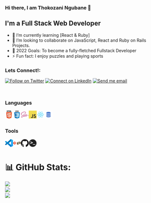 ### Hi there, I am Thokozani Ngubane 👋

## I'm a Full Stack Web Developer

- 🌱 I’m currently learning [React & Ruby]
- 👯 I’m looking to collaborate on JavaScript, React and Ruby on Rails Projects.
- 🥅 2022 Goals: To become a fully-fletched Fullstack Developer
- ⚡ Fun fact: I enjoy puzzles and playing sports

### Lets Connect!:

[![Follow on Twitter](https://img.shields.io/badge/--twitter?label=Twitter&logo=Twitter&style=social)](https://twitter.com/godecuy) [![Connect on LinkedIn](https://img.shields.io/badge/--linkedin?label=LinkedIn&logo=LinkedIn&style=social)](https://www.linkedin.com/in/thokozani-ngubane-125b26189/) [![Send me email](https://img.shields.io/badge/--gmail?label=Gmail&logo=Gmail&style=social)](mailto:mxolisithokozani@gmail.com)

<br />

### Languages

<img align="left" alt="HTML5" width="26px" src="https://raw.githubusercontent.com/github/explore/80688e429a7d4ef2fca1e82350fe8e3517d3494d/topics/html/html.png" />
<img align="left" alt="CSS3" width="26px" src="https://raw.githubusercontent.com/github/explore/80688e429a7d4ef2fca1e82350fe8e3517d3494d/topics/css/css.png" />
<img align="left" alt="Sass" width="26px" src="https://raw.githubusercontent.com/github/explore/80688e429a7d4ef2fca1e82350fe8e3517d3494d/topics/sass/sass.png" />
<img align="left" alt="JavaScript" width="26px" src="https://raw.githubusercontent.com/github/explore/80688e429a7d4ef2fca1e82350fe8e3517d3494d/topics/javascript/javascript.png" />
<img align="left" alt="React" width="26px" src="https://raw.githubusercontent.com/github/explore/80688e429a7d4ef2fca1e82350fe8e3517d3494d/topics/react/react.png" />
<img align="left" alt="SQL" width="26px" src="https://raw.githubusercontent.com/github/explore/80688e429a7d4ef2fca1e82350fe8e3517d3494d/topics/sql/sql.png" />

<br />
<br />

### Tools

<img align="left" alt="Visual Studio Code" width="26px" src="https://raw.githubusercontent.com/github/explore/80688e429a7d4ef2fca1e82350fe8e3517d3494d/topics/visual-studio-code/visual-studio-code.png" />
<img align="left" alt="Git" width="26px" src="https://raw.githubusercontent.com/github/explore/80688e429a7d4ef2fca1e82350fe8e3517d3494d/topics/git/git.png" />
<img align="left" alt="GitHub" width="26px" src="https://raw.githubusercontent.com/github/explore/78df643247d429f6cc873026c0622819ad797942/topics/github/github.png" />
<img align="left" alt="Terminal" width="26px" src="https://raw.githubusercontent.com/github/explore/80688e429a7d4ef2fca1e82350fe8e3517d3494d/topics/terminal/terminal.png" />

<br />
<br />

# 📊 GitHub Stats:
![](https://github-readme-stats.vercel.app/api?username=mxodevops&theme=dark&hide_border=false&include_all_commits=false&count_private=true)<br/>
![](https://github-readme-streak-stats.herokuapp.com/?user=mxodevops&theme=dark&hide_border=false)<br/>
![](https://github-readme-stats.vercel.app/api/top-langs/?username=mxodevops&theme=dark&hide_border=false&include_all_commits=false&count_private=true&layout=compact)
